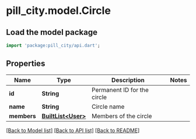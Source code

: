 # pill_city.model.Circle

## Load the model package
```dart
import 'package:pill_city/api.dart';
```

## Properties
Name | Type | Description | Notes
------------ | ------------- | ------------- | -------------
**id** | **String** | Permanent ID for the circle | 
**name** | **String** | Circle name | 
**members** | [**BuiltList&lt;User&gt;**](User.md) | Members of the circle | 

[[Back to Model list]](../README.md#documentation-for-models) [[Back to API list]](../README.md#documentation-for-api-endpoints) [[Back to README]](../README.md)


